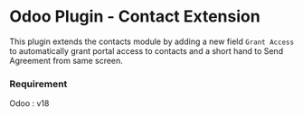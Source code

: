 # Odoo Plugin - Contact Extension

This plugin extends the contacts module by adding a new field `Grant Access` to automatically grant portal access to contacts and a short hand to Send Agreement from same screen.

### Requirement
Odoo : v18